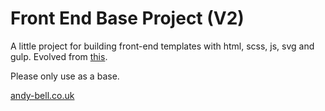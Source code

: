 Front End Base Project (V2)
======================

A little project for building front-end templates with html, scss, js, svg and gulp. Evolved from [this](https://github.com/4ndeh/base-front-end-project/).

Please only use as a base. 

[andy-bell.co.uk](http://andy-bell.co.uk)